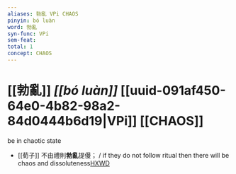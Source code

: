 ```yaml
---
aliases: 勃亂 VPi CHAOS
pinyin: bó luàn
word: 勃亂
syn-func: VPi
sem-feat: 
total: 1
concept: CHAOS 
---
```

# [[勃亂]] *[[bó luàn]]*  [[uuid-091af450-64e0-4b82-98a2-84d0444b6d19|VPi]] [[CHAOS]]
be in chaotic state
 - [[荀子]] 不由禮則**勃亂**提僈；
                     / if they do not follow ritual then there will be chaos and dissoluteness[HXWD](https://hxwd.org/textview.html?location=KR3a0002_tls_002-2a.12)